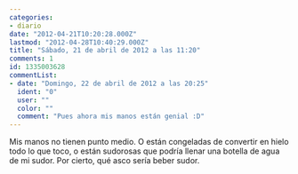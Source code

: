 ```yaml
---
categories:
- diario
date: "2012-04-21T10:20:28.000Z"
lastmod: "2012-04-28T10:40:29.000Z"
title: "Sábado, 21 de abril de 2012 a las 11:20"
comments: 1
id: 1335003628
commentList:
- date: "Domingo, 22 de abril de 2012 a las 20:25"
  ident: "0"
  user: ""
  color: ""
  comment: "Pues ahora mis manos están genial :D"
---
```


Mis manos no tienen punto medio. O están congeladas de convertir en hielo todo lo que toco, o están sudorosas que podría llenar una botella de agua de mi sudor. Por cierto, qué asco sería beber sudor.